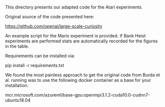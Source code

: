 This directory presents our adapted code for the Atari experiments. 

Original source of the code presented here:

https://github.com/openai/large-scale-curiosity

An example script for the Mario experiment is provided. If 
Bank Heist experiments are performed stats are automatically 
recorded for the figures in the table.

Requirements can be installed via: 

pip install -r requirements.txt

We found the most painless approach to get the original 
code from Burda et al. running was to use the following docker container 
as a base for your installation: 

mcr.microsoft.com/azureml/base-gpu:openmpi3.1.2-cuda10.0-cudnn7-ubuntu18.04
